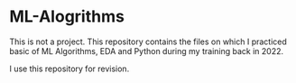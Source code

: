 # ML-Alogrithms

This is not a project. This repository contains the files on which I practiced basic of ML Algorithms, EDA and Python during my training back in 2022. 

I use this repository for revision.
